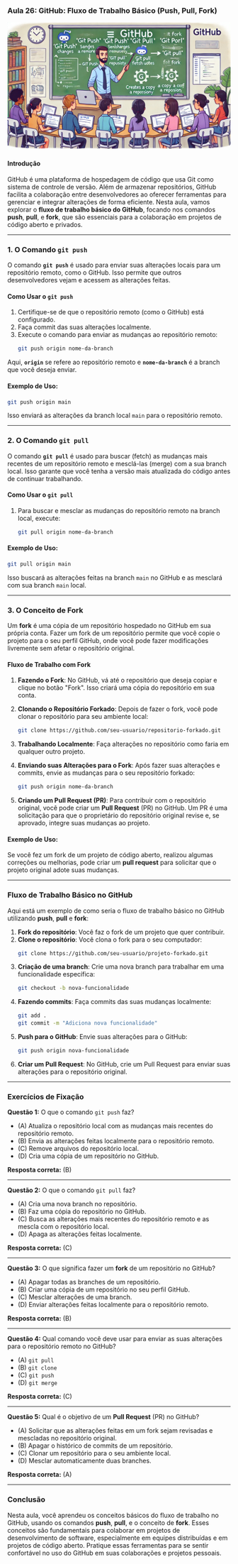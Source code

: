### Aula 26: GitHub: Fluxo de Trabalho Básico (Push, Pull, Fork)
![](./assets/26.jpeg)
#### Introdução

GitHub é uma plataforma de hospedagem de código que usa Git como sistema de controle de versão. Além de armazenar repositórios, GitHub facilita a colaboração entre desenvolvedores ao oferecer ferramentas para gerenciar e integrar alterações de forma eficiente. Nesta aula, vamos explorar o **fluxo de trabalho básico do GitHub**, focando nos comandos **push**, **pull**, e **fork**, que são essenciais para a colaboração em projetos de código aberto e privados.

---

### 1. O Comando `git push`

O comando **`git push`** é usado para enviar suas alterações locais para um repositório remoto, como o GitHub. Isso permite que outros desenvolvedores vejam e acessem as alterações feitas.

#### Como Usar o `git push`

1. Certifique-se de que o repositório remoto (como o GitHub) está configurado.
2. Faça commit das suas alterações localmente.
3. Execute o comando para enviar as mudanças ao repositório remoto:
   ```bash
   git push origin nome-da-branch
   ```

Aqui, **`origin`** se refere ao repositório remoto e **`nome-da-branch`** é a branch que você deseja enviar.

#### Exemplo de Uso:

```bash
git push origin main
```

Isso enviará as alterações da branch local `main` para o repositório remoto.

---

### 2. O Comando `git pull`

O comando **`git pull`** é usado para buscar (fetch) as mudanças mais recentes de um repositório remoto e mesclá-las (merge) com a sua branch local. Isso garante que você tenha a versão mais atualizada do código antes de continuar trabalhando.

#### Como Usar o `git pull`

1. Para buscar e mesclar as mudanças do repositório remoto na branch local, execute:
   ```bash
   git pull origin nome-da-branch
   ```

#### Exemplo de Uso:

```bash
git pull origin main
```

Isso buscará as alterações feitas na branch `main` no GitHub e as mesclará com sua branch `main` local.

---

### 3. O Conceito de **Fork**

Um **fork** é uma cópia de um repositório hospedado no GitHub em sua própria conta. Fazer um fork de um repositório permite que você copie o projeto para o seu perfil GitHub, onde você pode fazer modificações livremente sem afetar o repositório original.

#### Fluxo de Trabalho com Fork

1. **Fazendo o Fork**: No GitHub, vá até o repositório que deseja copiar e clique no botão "Fork". Isso criará uma cópia do repositório em sua conta.
2. **Clonando o Repositório Forkado**: Depois de fazer o fork, você pode clonar o repositório para seu ambiente local:
   ```bash
   git clone https://github.com/seu-usuario/repositorio-forkado.git
   ```

3. **Trabalhando Localmente**: Faça alterações no repositório como faria em qualquer outro projeto.
4. **Enviando suas Alterações para o Fork**: Após fazer suas alterações e commits, envie as mudanças para o seu repositório forkado:
   ```bash
   git push origin nome-da-branch
   ```

5. **Criando um Pull Request (PR)**: Para contribuir com o repositório original, você pode criar um **Pull Request** (PR) no GitHub. Um PR é uma solicitação para que o proprietário do repositório original revise e, se aprovado, integre suas mudanças ao projeto.

#### Exemplo de Uso:

Se você fez um fork de um projeto de código aberto, realizou algumas correções ou melhorias, pode criar um **pull request** para solicitar que o projeto original adote suas mudanças.

---

### Fluxo de Trabalho Básico no GitHub

Aqui está um exemplo de como seria o fluxo de trabalho básico no GitHub utilizando **push**, **pull** e **fork**:

1. **Fork do repositório**: Você faz o fork de um projeto que quer contribuir.
2. **Clone o repositório**: Você clona o fork para o seu computador:
   ```bash
   git clone https://github.com/seu-usuario/projeto-forkado.git
   ```
3. **Criação de uma branch**: Crie uma nova branch para trabalhar em uma funcionalidade específica:
   ```bash
   git checkout -b nova-funcionalidade
   ```
4. **Fazendo commits**: Faça commits das suas mudanças localmente:
   ```bash
   git add .
   git commit -m "Adiciona nova funcionalidade"
   ```
5. **Push para o GitHub**: Envie suas alterações para o GitHub:
   ```bash
   git push origin nova-funcionalidade
   ```
6. **Criar um Pull Request**: No GitHub, crie um Pull Request para enviar suas alterações para o repositório original.

---

### Exercícios de Fixação

**Questão 1:** O que o comando `git push` faz?
- (A) Atualiza o repositório local com as mudanças mais recentes do repositório remoto.
- (B) Envia as alterações feitas localmente para o repositório remoto.
- (C) Remove arquivos do repositório local.
- (D) Cria uma cópia de um repositório no GitHub.

**Resposta correta:** (B)

---

**Questão 2:** O que o comando `git pull` faz?
- (A) Cria uma nova branch no repositório.
- (B) Faz uma cópia do repositório no GitHub.
- (C) Busca as alterações mais recentes do repositório remoto e as mescla com o repositório local.
- (D) Apaga as alterações feitas localmente.

**Resposta correta:** (C)

---

**Questão 3:** O que significa fazer um **fork** de um repositório no GitHub?
- (A) Apagar todas as branches de um repositório.
- (B) Criar uma cópia de um repositório no seu perfil GitHub.
- (C) Mesclar alterações de uma branch.
- (D) Enviar alterações feitas localmente para o repositório remoto.

**Resposta correta:** (B)

---

**Questão 4:** Qual comando você deve usar para enviar as suas alterações para o repositório remoto no GitHub?
- (A) `git pull`
- (B) `git clone`
- (C) `git push`
- (D) `git merge`

**Resposta correta:** (C)

---

**Questão 5:** Qual é o objetivo de um **Pull Request** (PR) no GitHub?
- (A) Solicitar que as alterações feitas em um fork sejam revisadas e mescladas no repositório original.
- (B) Apagar o histórico de commits de um repositório.
- (C) Clonar um repositório para o seu ambiente local.
- (D) Mesclar automaticamente duas branches.

**Resposta correta:** (A)

---

### Conclusão

Nesta aula, você aprendeu os conceitos básicos do fluxo de trabalho no GitHub, usando os comandos **push**, **pull**, e o conceito de **fork**. Esses conceitos são fundamentais para colaborar em projetos de desenvolvimento de software, especialmente em equipes distribuídas e em projetos de código aberto. Pratique essas ferramentas para se sentir confortável no uso do GitHub em suas colaborações e projetos pessoais.